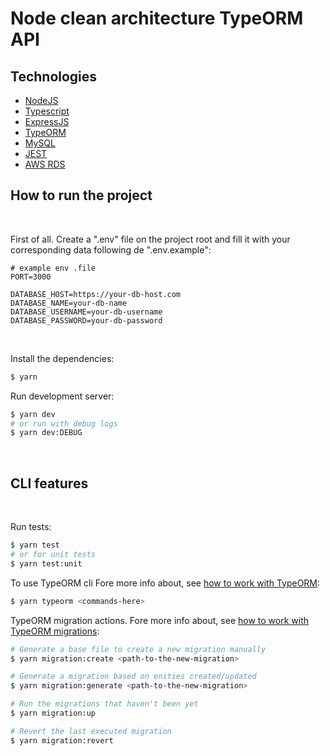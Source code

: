 # Node clean architecture TypeORM API

## Technologies

- <a href="https://github.com/nodejs/node" target="_blank" rel="noreferrer">NodeJS</a>
- <a href="https://github.com/microsoft/TypeScript" target="_blank" rel="noreferrer">Typescript</a>
- <a href="https://github.com/expressjs/express" target="_blank" rel="noreferrer">ExpressJS</a>
- <a href="https://github.com/typeorm/typeorm" target="_blank" rel="noreferrer">TypeORM</a>
- <a href="https://www.mysql.com" target="_blank" rel="noreferrer">MySQL</a>
- <a href="https://github.com/facebook/jest" target="_blank" rel="noreferrer">JEST</a>
- <a href="https://aws.amazon.com/pt/rds" target="_blank" rel="noreferrer">AWS RDS</a>

## How to run the project

<br />

First of all. Create a ".env" file on the project root and fill it with your corresponding data following de ".env.example":
```
# example env .file
PORT=3000

DATABASE_HOST=https://your-db-host.com
DATABASE_NAME=your-db-name
DATABASE_USERNAME=your-db-username
DATABASE_PASSWORD=your-db-password
```

<br />

Install the dependencies:
```bash
$ yarn
```

Run development server:
```bash
$ yarn dev
# or run with debug logs
$ yarn dev:DEBUG
```

<br />

## CLI features

<br />

Run tests:
```bash
$ yarn test
# or for unit tests
$ yarn test:unit
```

To use TypeORM cli Fore more info about, see <a href="https://typeorm.io" target="_blank" rel="noreferrer">how to work with TypeORM</a>:
```bash
$ yarn typeorm <commands-here>
```

TypeORM migration actions. Fore more info about, see <a href="https://typeorm.io/migrations" target="_blank" rel="noreferrer">how to work with TypeORM migrations</a>:
```bash
# Generate a base file to create a new migration manually
$ yarn migration:create <path-to-the-new-migration>

# Generate a migration based on enities created/updated
$ yarn migration:generate <path-to-the-new-migration>

# Run the migrations that haven't been yet
$ yarn migration:up

# Revert the last executed migration
$ yarn migration:revert
```